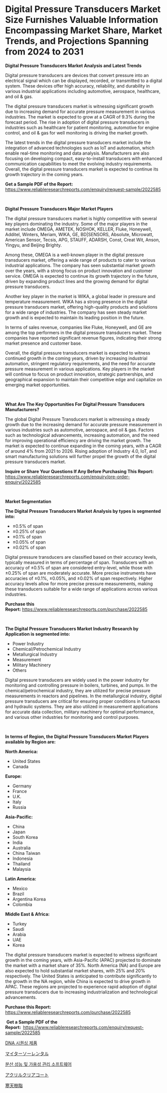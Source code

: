 <p><h1>Digital Pressure Transducers Market Size Furnishes Valuable Information Encompassing Market Share, Market Trends, and Projections Spanning from 2024 to 2031</h1></p><p><strong>Digital Pressure Transducers Market Analysis and Latest Trends</strong></p>
<p><p>Digital pressure transducers are devices that convert pressure into an electrical signal which can be displayed, recorded, or transmitted to a digital system. These devices offer high accuracy, reliability, and durability in various industrial applications including automotive, aerospace, healthcare, and oil & gas.</p><p>The digital pressure transducers market is witnessing significant growth due to increasing demand for accurate pressure measurement in various industries. The market is expected to grow at a CAGR of 9.3% during the forecast period. The rise in adoption of digital pressure transducers in industries such as healthcare for patient monitoring, automotive for engine control, and oil & gas for well monitoring is driving the market growth.</p><p>The latest trends in the digital pressure transducers market include the integration of advanced technologies such as IoT and automation, which enable real-time monitoring and data analysis. Manufacturers are also focusing on developing compact, easy-to-install transducers with enhanced communication capabilities to meet the evolving industry requirements. Overall, the digital pressure transducers market is expected to continue its growth trajectory in the coming years.</p></p>
<p><strong>Get a Sample PDF of the Report:&nbsp;</strong> <a href="https://www.reliableresearchreports.com/enquiry/request-sample/2022585">https://www.reliableresearchreports.com/enquiry/request-sample/2022585</a></p>
<p>&nbsp;</p>
<p><strong>Digital Pressure Transducers Major Market Players</strong></p>
<p><p>The digital pressure transducers market is highly competitive with several key players dominating the industry. Some of the major players in the market include OMEGA, AMETEK, NOSHOK, KELLER, Fluke, Honeywell, Additel, Winters, Meriam, WIKA, GE, BD|SENSORS, Absolute, Microwatt, American Sensor, Tecsis, APG, STAUFF, ADARSH, Const, Creat Wit, Anson, Yingyu, and Beijing Brighty.</p><p>Among these, OMEGA is a well-known player in the digital pressure transducers market, offering a wide range of products to cater to various industrial applications. The company has seen substantial market growth over the years, with a strong focus on product innovation and customer service. OMEGA is expected to continue its growth trajectory in the future, driven by expanding product lines and the growing demand for digital pressure transducers.</p><p>Another key player in the market is WIKA, a global leader in pressure and temperature measurement. WIKA has a strong presence in the digital pressure transducers market, offering high-quality products and solutions for a wide range of industries. The company has seen steady market growth and is expected to maintain its leading position in the future.</p><p>In terms of sales revenue, companies like Fluke, Honeywell, and GE are among the top performers in the digital pressure transducers market. These companies have reported significant revenue figures, indicating their strong market presence and customer base.</p><p>Overall, the digital pressure transducers market is expected to witness continued growth in the coming years, driven by increasing industrial automation, stringent regulatory requirements, and the need for accurate pressure measurement in various applications. Key players in the market will continue to focus on product innovation, strategic partnerships, and geographical expansion to maintain their competitive edge and capitalize on emerging market opportunities.</p></p>
<p>&nbsp;</p>
<p><strong>What Are The Key Opportunities For Digital Pressure Transducers Manufacturers?</strong></p>
<p><p>The global Digital Pressure Transducers market is witnessing a steady growth due to the increasing demand for accurate pressure measurement in various industries such as automotive, aerospace, and oil & gas. Factors such as technological advancements, increasing automation, and the need for improving operational efficiency are driving the market growth. The market is expected to continue expanding in the coming years, with a CAGR of around 4% from 2021 to 2026. Rising adoption of Industry 4.0, IoT, and smart manufacturing solutions will further propel the growth of the digital pressure transducers market.</p></p>
<p><strong>Inquire or Share Your Questions If Any Before Purchasing This Report:</strong> <a href="https://www.reliableresearchreports.com/enquiry/pre-order-enquiry/2022585">https://www.reliableresearchreports.com/enquiry/pre-order-enquiry/2022585</a></p>
<p>&nbsp;</p>
<p><strong>Market Segmentation</strong></p>
<p><strong>The Digital Pressure Transducers Market Analysis by types is segmented into:</strong></p>
<p><ul><li>±0.5% of span</li><li>±0.25% of span</li><li>±0.1% of span</li><li>±0.05% of span</li><li>±0.02% of span</li></ul></p>
<p><p>Digital pressure transducers are classified based on their accuracy levels, typically measured in terms of percentage of span. Transducers with an accuracy of ±0.5% of span are considered entry-level, while those with ±0.25% of span are moderately accurate. More precise instruments have accuracies of ±0.1%, ±0.05%, and ±0.02% of span respectively. Higher accuracy levels allow for more precise pressure measurements, making these transducers suitable for a wide range of applications across various industries.</p></p>
<p><strong>Purchase this Report:&nbsp;</strong><a href="https://www.reliableresearchreports.com/purchase/2022585">https://www.reliableresearchreports.com/purchase/2022585</a></p>
<p>&nbsp;</p>
<p><strong>The Digital Pressure Transducers Market Industry Research by Application is segmented into:</strong></p>
<p><ul><li>Power Industry</li><li>Chemical/Petrochemical Industry</li><li>Metallurgical Industry</li><li>Measurement</li><li>Military Machinery</li><li>Others</li></ul></p>
<p><p>Digital pressure transducers are widely used in the power industry for monitoring and controlling pressure in boilers, turbines, and pumps. In the chemical/petrochemical industry, they are utilized for precise pressure measurements in reactors and pipelines. In the metallurgical industry, digital pressure transducers are critical for ensuring proper conditions in furnaces and hydraulic systems. They are also utilized in measurement applications for accurate data collection, military machinery for optimal performance, and various other industries for monitoring and control purposes.</p></p>
<p>&nbsp;</p>
<p><strong>In terms of Region, the Digital Pressure Transducers Market Players available by Region are:</strong></p>
<p>
    <p> <strong> North America: </strong>
        <ul>
            <li>United States</li>
            <li>Canada</li>
        </ul>
        </p> 
    <p> <strong> Europe: </strong>
        <ul>
            <li>Germany</li>
            <li>France</li>
            <li>U.K.</li>
            <li>Italy</li>
            <li>Russia</li>
        </ul>
        </p> 
    <p> <strong> Asia-Pacific: </strong>
        <ul>
            <li>China</li>
            <li>Japan</li>
            <li>South Korea</li>
            <li>India</li>
            <li>Australia</li>
            <li>China Taiwan</li>
            <li>Indonesia</li>
            <li>Thailand</li>
            <li>Malaysia</li>
        </ul>
        </p> 
    <p> <strong> Latin America: </strong>
        <ul>
            <li>Mexico</li>
            <li>Brazil</li>
            <li>Argentina Korea</li>
            <li>Colombia</li>
        </ul>
        </p> 
    <p> <strong> Middle East & Africa: </strong>
        <ul>
            <li>Turkey</li>
            <li>Saudi</li>
            <li>Arabia</li>
            <li>UAE</li>
            <li>Korea</li>
        </ul>
    </p>
    </p>
<p><p>The digital pressure transducers market is expected to witness significant growth in the coming years, with Asia-Pacific (APAC) projected to dominate the market with a market share of 35%. North America (NA) and Europe are also expected to hold substantial market shares, with 25% and 20% respectively. The United States is anticipated to contribute significantly to the growth in the NA region, while China is expected to drive growth in APAC. These regions are projected to experience rapid adoption of digital pressure transducers due to increasing industrialization and technological advancements.</p></p>
<p><strong>Purchase this Report: </strong><a href="https://www.reliableresearchreports.com/purchase/2022585">https://www.reliableresearchreports.com/purchase/2022585</a></p>
<p>&nbsp;<strong>Get a Sample PDF of the Report:&nbsp;&nbsp;</strong><a href="https://www.reliableresearchreports.com/enquiry/request-sample/2022585">https://www.reliableresearchreports.com/enquiry/request-sample/2022585</a></p>
<p><strong></strong></p>
<p><p><a href="https://medium.com/@avramcornescu20221/2024-2031-%EB%85%84%EC%9D%84-%EB%8C%80%EC%83%81%EC%9C%BC%EB%A1%9C-%EC%98%88%EC%B8%A1%EB%90%9C-dna-%EC%8B%9C%ED%80%80%EC%8B%B1-%EC%A0%9C%ED%92%88-%EC%8B%9C%EC%9E%A5-%EB%8F%99%ED%96%A5-%EB%B0%8F-%EC%8B%9C%EC%9E%A5-%EB%B6%84%EC%84%9D-19a2ae6ebe36">DNA 시퀀싱 제품</a></p><p><a href="https://github.com/JacksonWiza1924/Market-Research-Report-List-1/blob/main/305377912265.md">マイターソーレンタル</a></p><p><a href="https://medium.com/@demarcuskuhlman/2024%EB%85%84%EB%B6%80%ED%84%B0-2031%EB%85%84%EA%B9%8C%EC%A7%80-%EC%98%88%EC%83%81%EB%90%9C-%EB%B6%84%EC%82%B0-%EC%84%B1%EB%8A%A5-%EB%B0%8F-%EA%B0%80%EC%9A%A9%EC%84%B1-%EA%B4%80%EB%A6%AC-%EC%86%8C%ED%94%84%ED%8A%B8%EC%9B%A8%EC%96%B4-%EC%8B%9C%EC%9E%A5-%EB%B6%84%EC%84%9D%EA%B3%BC-%ED%81%AC%EA%B8%B0-%EC%98%88%EC%B8%A1-000172ce1765">분산 성능 및 가용성 관리 소프트웨어</a></p><p><a href="https://github.com/Calvi3ynJerde867/Market-Research-Report-List-1/blob/main/255251912264.md">アクリルクリアコート</a></p><p><a href="https://medium.com/@rylanaufman56456/%E3%82%A2%E3%82%AC%E3%83%BC%E3%83%AC%E3%82%B8%E3%83%B3%E5%B8%82%E5%A0%B4%E3%83%A1%E3%83%88%E3%83%AA%E3%82%AF%E3%82%B9%E3%81%AE%E3%83%87%E3%82%B3%E3%83%BC%E3%83%89-%E5%B8%82%E5%A0%B4%E3%82%B7%E3%82%A7%E3%82%A2-%E3%83%88%E3%83%AC%E3%83%B3%E3%83%89-%E6%88%90%E9%95%B7%E3%83%91%E3%82%BF%E3%83%BC%E3%83%B3-d43f3cf26ecd">寒天樹脂</a></p></p>